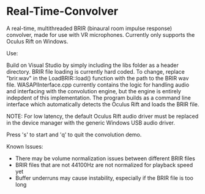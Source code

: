 # Real-Time-Convolver
A real-time, multithreaded BRIR (binaural room impulse response) convolver, made for use with VR microphones. Currently only supports the Oculus Rift on Windows. 

Use:

Build on Visual Studio by simply including the libs folder as a header directory. BRIR file loading is currently hard coded. To change, replace "brir.wav" in the LoadBRIR::load() function with the path to the BRIR wav file. WASAPIInterface.cpp currently contains the logic for handling audio and interfacing with the convolution engine, but the engine is entirely indepdent of this implementation. The program builds as a command line interface which automatically detects the Oculus Rift and loads the BRIR file.

NOTE: For low latency, the default Oculus Rift audio driver must be replaced in the device manager with the generic Windows USB audio driver.

Press 's' to start and 'q' to quit the convolution demo.

Known Issues:

- There may be volume normalization issues between different BRIR files
- BRIR files that are not 44100Hz are not normalized for playback speed yet
- Buffer underruns may cause instability, especially if the BRIR file is too long
